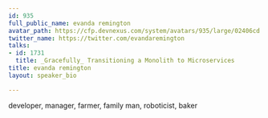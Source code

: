 ```yaml
---
id: 935
full_public_name: evanda remington
avatar_path: https://cfp.devnexus.com/system/avatars/935/large/02406cd.jpg?1510846863
twitter_name: https://twitter.com/evandaremington
talks:
- id: 1731
  title: _Gracefully_ Transitioning a Monolith to Microservices
title: evanda remington
layout: speaker_bio

---
```

developer, manager, farmer, family man, roboticist, baker

